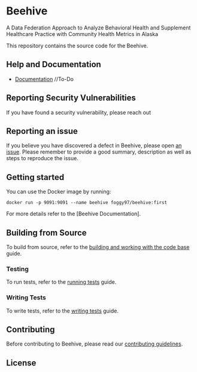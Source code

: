 # Beehive
A Data Federation Approach to Analyze Behavioral Health and Supplement Healthcare Practice with Community Health Metrics in Alaska

This repository contains the source code for the Beehive.


## Help and Documentation

* [Documentation](docs/documentation.md)
//To-Do


## Reporting Security Vulnerabilities

If you have found a security vulnerability, please reach out 


## Reporting an issue

If you believe you have discovered a defect in Beehive, please open [an issue](https://github.com/Beehive).
Please remember to provide a good summary, description as well as steps to reproduce the issue.


## Getting started

You can use the Docker image by running:

    docker run -p 9091:9091 --name beehive foggy97/beehive:first
    
For more details refer to the [Beehive Documentation].


## Building from Source

To build from source, refer to the [building and working with the code base](docs/building.md) guide.


### Testing

To run tests, refer to the [running tests](docs/tests.md) guide.


### Writing Tests

To write tests, refer to the [writing tests](docs/tests-development.md) guide.


## Contributing

Before contributing to Beehive, please read our [contributing guidelines](CONTRIBUTING.md). 


## License
